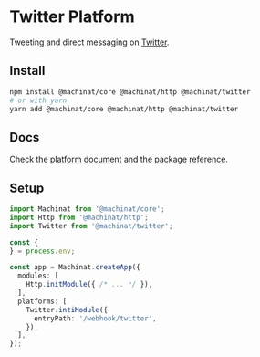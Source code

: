 # Twitter Platform

Tweeting and direct messaging on [Twitter](https://twitter.com).

## Install

```bash
npm install @machinat/core @machinat/http @machinat/twitter
# or with yarn
yarn add @machinat/core @machinat/http @machinat/twitter
```

## Docs

Check the [platform document](https://machinat.com/docs/twitter-platform)
and the [package reference](https://machinat.com/api/modules/twitter.html).

## Setup

```ts
import Machinat from '@machinat/core';
import Http from '@machinat/http';
import Twitter from '@machinat/twitter';

const {
} = process.env;

const app = Machinat.createApp({
  modules: [
    Http.initModule({ /* ... */ }),
  ],
  platforms: [
    Twitter.intiModule({
      entryPath: '/webhook/twitter',
    }),
  ],
});
```
